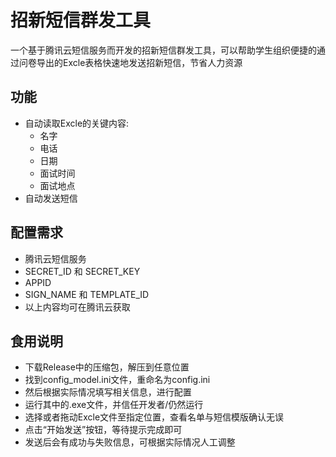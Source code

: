 # 招新短信群发工具
一个基于腾讯云短信服务而开发的招新短信群发工具，可以帮助学生组织便捷的通过问卷导出的Excle表格快速地发送招新短信，节省人力资源

## 功能
- 自动读取Excle的关键内容:
    - 名字
    - 电话
    - 日期
    - 面试时间
    - 面试地点
- 自动发送短信

## 配置需求
- 腾讯云短信服务
- SECRET_ID 和 SECRET_KEY
- APPID
- SIGN_NAME 和 TEMPLATE_ID
- 以上内容均可在腾讯云获取

## 食用说明
- 下载Release中的压缩包，解压到任意位置
- 找到config_model.ini文件，重命名为config.ini
- 然后根据实际情况填写相关信息，进行配置
- 运行其中的.exe文件，并信任开发者/仍然运行
- 选择或者拖动Excle文件至指定位置，查看名单与短信模版确认无误
- 点击“开始发送”按钮，等待提示完成即可
- 发送后会有成功与失败信息，可根据实际情况人工调整